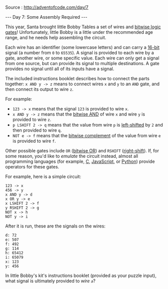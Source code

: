 Source : http://adventofcode.com/day/7

--- Day 7: Some Assembly Required ---

This year, Santa brought little Bobby Tables a set of wires and
[bitwise logic gates](https://en.wikipedia.org/wiki/Bitwise_operation)! Unfortunately, little Bobby is a little under the
recommended age range, and he needs help assembling the circuit.

Each wire has an identifier (some lowercase letters) and can carry a
[16-bit](https://en.wikipedia.org/wiki/16-bit) signal (a number from `0` to `65535`). A signal is provided to
each wire by a gate, another wire, or some specific value. Each wire
can only get a signal from one source, but can provide its signal to
multiple destinations. A gate provides no signal until all of its
inputs have a signal.

The included instructions booklet describes how to connect the parts
together: `x AND y -> z` means to connect wires `x` and `y` to an `AND` gate,
and then connect its output to wire `z`.

For example:

 - `123 -> x` means that the signal `123` is provided to wire `x`.
 - `x AND y -> z` means that the [bitwise AND](https://en.wikipedia.org/wiki/Bitwise_operation#AND) of wire `x` and wire `y` is provided to wire `z`.
 - `p LSHIFT 2 -> q` means that the value from wire `p` is [left-shifted](https://en.wikipedia.org/wiki/Logical_shift)
    by `2` and then provided to wire `q`.
 - `NOT e -> f` means that the [bitwise complement](https://en.wikipedia.org/wiki/Bitwise_operation#NOT) of the value from wire `e` is provided to wire `f`.

Other possible gates include `OR` ([bitwise OR](https://en.wikipedia.org/wiki/Bitwise_operation#OR)) and `RSHIFT`
([right-shift](https://en.wikipedia.org/wiki/Logical_shift)). If, for some reason, you'd like to _emulate_ the circuit
instead, almost all programming languages (for example, [C](https://en.wikipedia.org/wiki/Bitwise_operations_in_C), [JavaScript](https://developer.mozilla.org/en-US/docs/Web/JavaScript/Reference/Operators/Bitwise_Operators),
or [Python](https://wiki.python.org/moin/BitwiseOperators)) provide operators for these gates.

For example, here is a simple circuit:

    123 -> x
    456 -> y
    x AND y -> d
    x OR y -> e
    x LSHIFT 2 -> f
    y RSHIFT 2 -> g
    NOT x -> h
    NOT y -> i

After it is run, these are the signals on the wires:

    d: 72
    e: 507
    f: 492
    g: 114
    h: 65412
    i: 65079
    x: 123
    y: 456

In little Bobby's kit's instructions booklet (provided as your puzzle input), what signal is ultimately provided to _wire `a`_?
